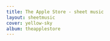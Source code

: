 ```yaml
---
title: The Apple Store - sheet music
layout: sheetmusic
cover: yellow-sky
album: theapplestore
---
```


